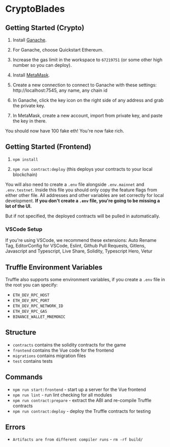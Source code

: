 # CryptoBlades

## Getting Started (Crypto)

1. Install [Ganache](https://www.trufflesuite.com/ganache).

1. For Ganache, choose Quickstart Ethereum.

1. Increase the gas limit in the workspace to `67219751` (or some other high number so you can deploy).

1. Install [MetaMask](https://metamask.io/).

1. Create a new connection to connect to Ganache with these settings: http://localhost:7545, any name, any chain id

1. In Ganache, click the key icon on the right side of any address and grab the private key.

1. In MetaMask, create a new account, import from private key, and paste the key in there. 

You should now have 100 fake eth! You're now fake rich.

## Getting Started (Frontend)

1. `npm install`

1. `npm run contract:deploy` (this deploys your contracts to your local blockchain)

You will also need to create a `.env` file alongside `.env.mainnet` and `.env.testnet`. Inside this file you should only copy the feature flags from either other file. All addresses and other variables are set correctly for local development. **If you don't create a `.env` file, you're going to be missing a lot of the UI.**

But if not specified, the deployed contracts will be pulled in automatically.

### VSCode Setup

If you're using VSCode, we recommend these extensions: Auto Rename Tag, EditorConfig for VSCode, Eslint, Github Pull Requests, Gitlens, Javascript and Typescript, Live Share, Solidity, Typescript Hero, Vetur

## Truffle Environment Variables

Truffle also supports some environment variables, if you create a `.env` file in the root you can specify:

- `ETH_DEV_RPC_HOST`
- `ETH_DEV_RPC_PORT`
- `ETH_DEV_RPC_NETWORK_ID`
- `ETH_DEV_RPC_GAS`
- `BINANCE_WALLET_MNEMONIC`

## Structure

- `contracts` contains the solidity contracts for the game
- `frontend` contains the Vue code for the frontend
- `migrations` contains migration files
- `test` contains tests

## Commands

- `npm run start:frontend` - start up a server for the Vue frontend
- `npm run lint` - run lint checking for all modules
- `npm run contract:prepare` - extract the ABI and re-compile Truffle contracts
- `npm run contract:deploy` - deploy the Truffle contracts for testing

## Errors

- `Artifacts are from different compiler runs` - `rm -rf build/`
